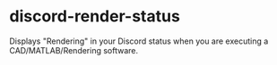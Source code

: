 # discord-render-status
Displays "Rendering" in your Discord status when you are executing a CAD/MATLAB/Rendering software.
